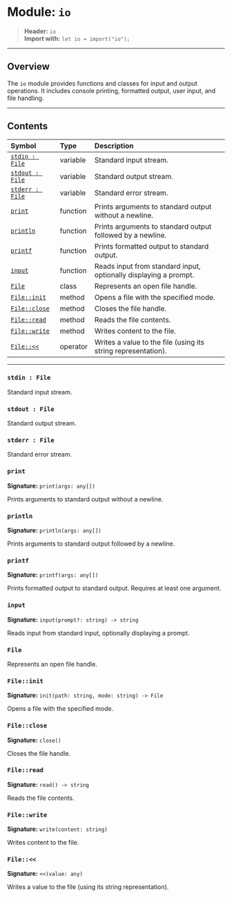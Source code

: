 # Module: `io`

> **Header:** `io`  
> **Import with:** `let io = import("io");`

---

## Overview

The `io` module provides functions and classes for input and output operations.
It includes console printing, formatted output, user input, and file handling.

---

## Contents

| Symbol | Type | Description |
|:--------|:------|:-------------|
| [`stdin : File`](#stdin--file) | variable | Standard input stream. |
| [`stdout : File`](#stdout--file) | variable | Standard output stream. |
| [`stderr : File`](#stderr--file) | variable | Standard error stream. |
| [`print`](#print) | function | Prints arguments to standard output without a newline. |
| [`println`](#println) | function | Prints arguments to standard output followed by a newline. |
| [`printf`](#printf) | function | Prints formatted output to standard output. |
| [`input`](#input) | function | Reads input from standard input, optionally displaying a prompt. |
| [`File`](#file) | class | Represents an open file handle. |
| [`File::init`](#fileinit) | method | Opens a file with the specified mode. |
| [`File::close`](#fileclose) | method | Closes the file handle. |
| [`File::read`](#fileread) | method | Reads the file contents. |
| [`File::write`](#filewrite) | method | Writes content to the file. |
| [`File::<<`](#file) | operator | Writes a value to the file (using its string representation). |

---

### `stdin : File` <a name="stdin--file"></a>

Standard input stream.

### `stdout : File` <a name="stdout--file"></a>

Standard output stream.

### `stderr : File` <a name="stderr--file"></a>

Standard error stream.

### `print` <a name="print"></a>

**Signature:** `print(args: any[])`  

Prints arguments to standard output without a newline.

### `println` <a name="println"></a>

**Signature:** `println(args: any[])`  

Prints arguments to standard output followed by a newline.

### `printf` <a name="printf"></a>

**Signature:** `printf(args: any[])`  

Prints formatted output to standard output.
Requires at least one argument.

### `input` <a name="input"></a>

**Signature:** `input(prompt?: string) -> string`  

Reads input from standard input, optionally displaying a prompt.

### `File` <a name="file"></a>

Represents an open file handle.

### `File::init` <a name="fileinit"></a>

**Signature:** `init(path: string, mode: string) -> File`  

Opens a file with the specified mode.

### `File::close` <a name="fileclose"></a>

**Signature:** `close()`  

Closes the file handle.

### `File::read` <a name="fileread"></a>

**Signature:** `read() -> string`  

Reads the file contents.

### `File::write` <a name="filewrite"></a>

**Signature:** `write(content: string)`  

Writes content to the file.

### `File::<<` <a name="file"></a>

**Signature:** `<<(value: any)`  

Writes a value to the file (using its string representation).

